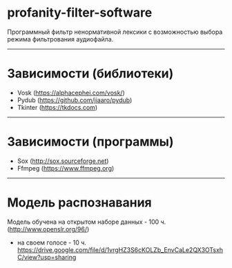 # profanity-filter-software
Программный фильтр ненормативной лексики с возможностью выбора режима фильтрования аудиофайла.
____
# Зависимости (библиотеки)
- Vosk (https://alphacephei.com/vosk/)
- Pydub (https://github.com/jiaaro/pydub)
- Tkinter (https://tkdocs.com)
____
# Зависимости (программы)
- Sox (http://sox.sourceforge.net)
- Ffmpeg (https://www.ffmpeg.org)
____
# Модель распознавания 
Модель обучена на открытом наборе данных - 100 ч. (http://www.openslr.org/96/)
+ на своем голосе - 10 ч.
https://drive.google.com/file/d/1vrgHZ3S6cKOLZb_EnvCaLe2QX3OTsxhC/view?usp=sharing
